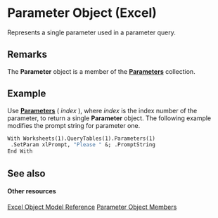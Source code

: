 
# Parameter Object (Excel)

Represents a single parameter used in a parameter query.


## Remarks

 The **Parameter** object is a member of the **[Parameters](d67147f1-d587-a9e4-ed8e-8a1140e8a868.md)** collection.


## Example

Use  **[Parameters](d82f0ef7-9e3a-b9e5-9b9f-d402fb7a573e.md)** ( _index_ ), where _index_ is the index number of the parameter, to return a single **Parameter** object. The following example modifies the prompt string for parameter one.


```vb
With Worksheets(1).QueryTables(1).Parameters(1) 
 .SetParam xlPrompt, "Please " &; .PromptString 
End With
```


## See also


#### Other resources


[Excel Object Model Reference](http://msdn.microsoft.com/library/11ea8598-8a20-92d5-f98b-0da04263bf2c%28Office.15%29.aspx)
[Parameter Object Members](1aca4dc1-3a5c-1933-311c-7b96e4dd37e3.md)
